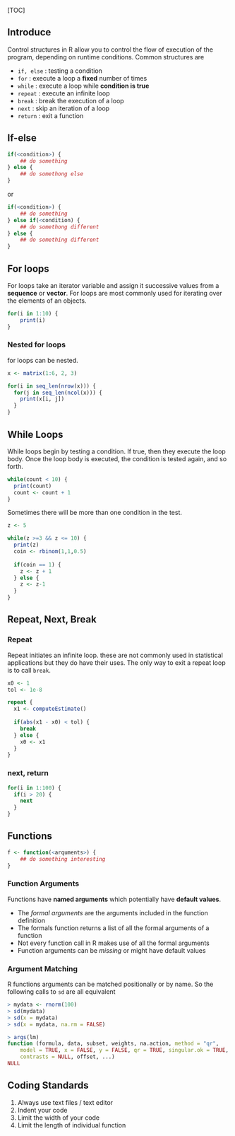 [TOC]

## Introduce

Control structures in R allow you to control the flow of execution of the program, depending on runtime conditions. Common structures are

- `if, else` : testing a condition
- `for` : execute a loop a **fixed** number of times
- `while` : execute a loop while **condition is true**
- `repeat` : execute an infinite loop
- `break` : break the execution of a loop
- `next` : skip an iteration of a loop
- `return` : exit a function



## If-else

```R
if(<condition>) {
    ## do something
} else {
    ## do somethong else
}
```

or

```R
if(<condition>) {
    ## do something
} else if(<condition) {
    ## do somethong different
} else {
    ## do something different
}
```



## For loops

For loops take an iterator variable and assign it successive values from a **sequence** or **vector**. For loops are most commonly used for iterating over the elements of an objects.

```R
for(i in 1:10) {
    print(i)
}
```

### Nested for loops

for loops can be nested.

```R
x <- matrix(1:6, 2, 3)

for(i in seq_len(nrow(x))) {
  for(j in seq_len(ncol(x))) {
    print(x[i, j])
  }
}
```



## While Loops

While loops begin by testing a condition. If true, then they execute the loop body. Once the loop body is executed, the condition is tested again, and so forth.

```R
while(count < 10) {
  print(count)
  count <- count + 1
}
```

Sometimes there will be more than one condition in the test.

```R
z <- 5

while(z >=3 && z <= 10) {
  print(z)
  coin <- rbinom(1,1,0.5)
  
  if(coin == 1) {
    z <- z + 1
  } else {
    z <- z-1
  }
}
```



## Repeat, Next, Break

### Repeat 

Repeat initiates an infinite loop. these are not commonly used in statistical applications but they do have their uses. The only way to exit a repeat loop is to call `break`.

```R
x0 <- 1
tol <- 1e-8

repeat {
  x1 <- computeEstimate()
  
  if(abs(x1 - x0) < tol) {
    break
  } else {
    x0 <- x1
  }
}
```

### next, return

```R
for(i in 1:100) {
  if(i > 20) {
    next
  }
}
```

## Functions

```R
f <- function(<arquments>) {
    ## do something interesting
}
```

### Function Arguments

Functions have **named arguments** which potentially have **default values**.

- The *formal arguments* are the arguments included in the function definition
- The formals function returns a list of all the formal arguments of a function 
- Not every function call in  R makes use of all the formal arguments
- Function arguments can be *missing* or might have default values

### Argument Matching

R functions arguments can be matched positionally or by name. So the following calls to `sd` are all equivalent

```R
> mydata <- rnorm(100)
> sd(mydata)
> sd(x = mydata)
> sd(x = mydata, na.rm = FALSE)
```

```R
> args(lm)
function (formula, data, subset, weights, na.action, method = "qr", 
    model = TRUE, x = FALSE, y = FALSE, qr = TRUE, singular.ok = TRUE, 
    contrasts = NULL, offset, ...) 
NULL
```



## Coding Standards

1. Always use text files / text editor
2. Indent your code
3. Limit the width of your code
4. Limit the length of individual function